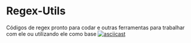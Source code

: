 # Regex-Utils
Códigos de regex pronto para codar e outras ferramentas para trabalhar com ele ou utilizando ele como base
[![asciicast](https://asciinema.org/a/113463.png)](https://jeanpauloath.blogspot.com/2021/09/regex.html)
